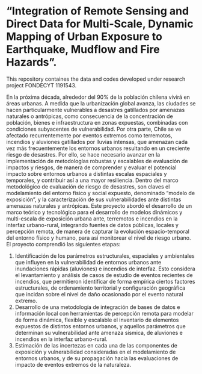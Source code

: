 # “Integration of Remote Sensing and Direct Data for Multi-Scale, Dynamic Mapping of Urban Exposure to Earthquake, Mudflow and Fire Hazards”.

This repository containes the data and codes developed under research project FONDECYT 1191543.

En la próxima década, alrededor del 90% de la población chilena vivirá en áreas urbanas. A medida que la urbanización global avanza, las ciudades se hacen particularmente vulnerables a desastres gatillados por amenazas naturales o antrópicas, como consecuencia de la concentración de población, bienes e infraestructura en zonas expuestas, combinadas con condiciones subyacentes de vulnerabilidad. Por otra parte, Chile se ve afectado recurrentemente por eventos extremos como terremotos, incendios y aluviones gatillados por lluvias intensas, que amenazan cada vez más frecuentemente los entornos urbanos resultando en un creciente riesgo de desastres. Por ello, se hace necesario avanzar en la implementación de metodologías robustas y escalables de evaluación de impactos y riesgos, de manera de comprender y evaluar el potencial impacto sobre entornos urbanos a distintas escalas espaciales y temporales, y contribuir así a una mayor resiliencia. 
Dentro del marco metodológico de evaluación de riesgo de desastres, son claves el modelamiento del entorno físico y social expuesto, denominado “modelo de exposición”, y la caracterización de sus vulnerabilidades ante distintas amenazas naturales y antrópicas. Este proyecto abordó el desarrollo de un marco teórico y tecnológico para el desarrollo de modelos dinámicos y multi-escala de exposición urbana ante, terremotos e incendios en la interfaz urbano-rural,  integrando fuentes de datos públicas, locales y percepción remota, de manera de capturar la evolución espacio-temporal del entorno físico y humano, para así monitorear el nivel de riesgo urbano. El proyecto comprendió  las siguientes etapas:

1.	Identificación de los parámetros estructurales, espaciales y ambientales que influyen en la vulnerabilidad de entornos urbanos ante inundaciones rápidas (aluviones) e incendios de interfaz. Esto considera el levantamiento y análisis de casos de estudio de eventos recientes de incendios, que permitieron identificar de forma empírica ciertos factores estructurales, de ordenamiento territorial y configuración geográfica que incidan sobre el nivel de daño ocasionado por el evento natural extremo.
2.	Desarrollo de una metodología de integración de bases de datos e información local con herramientas de percepción remota para modelar de forma dinámica, flexible y escalable el inventario de elementos expuestos de distintos entornos urbanos, y aquellos parámetros que determinan su vulnerabilidad ante amenaza sísmica, de aluviones e incendios en la interfaz urbano-rural.
3.	Estimación de las incertezas en cada una de las componentes de exposición y vulnerabilidad consideradas en el modelamiento de entornos urbanos, y de su propagación hacia las evaluaciones de impacto de eventos extremos de la naturaleza.

